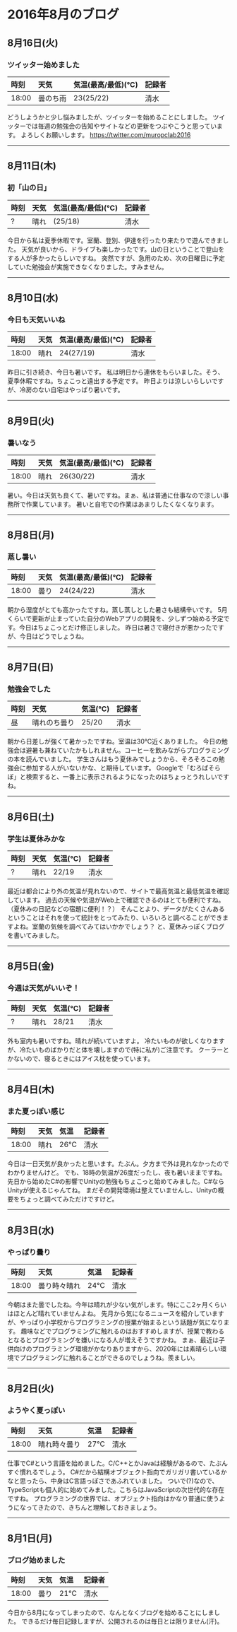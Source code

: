 # 2016年8月のブログ

## 8月16日(火)

### ツイッター始めました

| 時刻 | 天気 | 気温(最高/最低)(℃) | 記録者 |
| :---- | :---- | :---- | :---- |
| 18:00 | 曇のち雨 | 23(25/22) | 清水 |

どうしようかと少し悩みましたが、ツイッターを始めることにしました。
ツイッターでは毎週の勉強会の告知やサイトなどの更新をつぶやこうと思っています。
よろしくお願いします。
https://twitter.com/muropclab2016

----
## 8月11日(木)

### 初「山の日」

| 時刻 | 天気 | 気温(最高/最低)(℃) | 記録者 |
| :---- | :---- | :---- | :---- |
| ? | 晴れ | (25/18) | 清水 |

今日から私は夏季休暇です。室蘭、登別、伊達を行ったり来たりで遊んできました。
天気が良いから、ドライブも楽しかったです。山の日ということで登山をする人が多かったらしいですね。
突然ですが、急用のため、次の日曜日に予定していた勉強会が実施できなくなりました。すみません。

----
## 8月10日(水)

### 今日も天気いいね

| 時刻 | 天気 | 気温(最高/最低)(℃) | 記録者 |
| :---- | :---- | :---- | :---- |
| 18:00 | 晴れ | 24(27/19) | 清水 |

昨日に引き続き、今日も暑いです。
私は明日から連休をもらいました。そう、夏季休暇ですね。ちょこっと遠出する予定です。
昨日よりは涼しいらしいですが、冷房のない自宅はやっぱり暑いです。

----
## 8月9日(火)

### 暑いなう

| 時刻 | 天気 | 気温(最高/最低)(℃) | 記録者 |
| :---- | :---- | :---- | :---- |
| 18:00 | 晴れ | 26(30/22) | 清水 |

暑い。今日は天気も良くて、暑いですね。まぁ、私は普通に仕事なので涼しい事務所で作業しています。
暑いと自宅での作業はあまりしたくなくなります。

----
## 8月8日(月)

### 蒸し暑い

| 時刻 | 天気 | 気温(最高/最低)(℃) | 記録者 |
| :---- | :---- | :---- | :---- |
| 18:00 | 曇り | 24(24/22) | 清水 |

朝から湿度がとても高かったですね。蒸し蒸しとした暑さも結構辛いです。
5月くらいで更新が止まっていた自分のWebアプリの開発を、少しずつ始める予定です。今日はちょこっとだけ修正しました。
昨日は暑さで寝付きが悪かったですが、今日はどうでしょうね。

----
## 8月7日(日)

### 勉強会でした

| 時刻 | 天気 | 気温(℃) | 記録者 |
| :---- | :---- | :---- | :---- |
| 昼 | 晴れのち曇り | 25/20 | 清水 |

朝から日差しが強くて暑かったですね。室温は30℃近くありました。
今日の勉強会は避暑も兼ねていたかもしれません。コーヒーを飲みながらプログラミングの本を読んでいました。
学生さんはもう夏休みでしょうから、そろそろこの勉強会に参加する人がいないかな、と期待しています。
Googleで「むろぱそらぼ」と検索すると、一番上に表示されるようになったのはちょっとうれしいですね。

----
## 8月6日(土)

### 学生は夏休みかな

| 時刻 | 天気 | 気温(℃) | 記録者 |
| :---- | :---- | :---- | :---- |
| ? | 晴れ | 22/19 | 清水 |

最近は都合により外の気温が見れないので、サイトで最高気温と最低気温を確認しています。
過去の天候や気温がWeb上で確認できるのはとても便利ですね。（夏休みの日記などの宿題に便利！？）
そんことより、データがたくさんあるということはそれを使って統計をとってみたり、いろいろと調べることができますよね。室蘭の気候を調べてみてはいかかでしょう？
と、夏休みっぽくブログを書いてみました。

----
## 8月5日(金)

### 今週は天気がいいぞ！

| 時刻 | 天気 | 気温(℃) | 記録者 |
| :---- | :---- | :---- | :---- |
| ? | 晴れ | 28/21 | 清水 |

外も室内も暑いですね。晴れが続いていますよ。
冷たいものが欲しくなりますが、冷たいものばかりだと体を壊しますので(特に私が)ご注意です。
クーラーとかないので、寝るときにはアイス枕を使っています。

----
## 8月4日(木)

### また夏っぽい感じ

| 時刻 | 天気 | 気温 | 記録者 |
| :---- | :---- | :---- | :---- |
| 18:00 | 晴れ | 26℃ | 清水 |

今日は一日天気が良かったと思います。たぶん。夕方まで外は見れなかったのでわかりませんけど。
でも、18時の気温が26度だったし、夜も暑いままですね。
先日から始めたC#の影響でUnityの勉強もちょこっと始めてみました。C#ならUnityが使えるじゃんてね。
まだその開発環境は整えていませんし、Unityの概要をちょっと調べてみただけですけど。

----
## 8月3日(水)

### やっぱり曇り

| 時刻 | 天気 | 気温 | 記録者 |
| :---- | :---- | :---- | :---- |
| 18:00 | 曇り時々晴れ | 24℃ | 清水 |

今朝はまた曇でしたね。今年は晴れが少ない気がします。特にここ2ヶ月くらいはほとんど晴れていませんよね。
先月から気になるニュースを紹介していますが、やっぱり小学校からプログラミングの授業が始まるという話題が気になります。
趣味などでプログラミングに触れるのはおすすめしますが、授業で教わるとなるとプログラミングを嫌いになる人が増えそうですかね。
まぁ、最近は子供向けのプログラミング環境がかなりありますから、2020年には素晴らしい環境でプログラミングに触れることができるのでしょうね。羨ましい。

----
## 8月2日(火)

### ようやく夏っぽい

| 時刻 | 天気 | 気温 | 記録者 |
| :---- | :---- | :---- | :---- |
| 18:00 | 晴れ時々曇り | 27℃ | 清水 |

仕事でC#という言語を始めました。C/C++とかJavaは経験があるので、たぶんすぐ慣れるでしょう。
C#だから結構オブジェクト指向でガリガリ書いているかなと思ったら、中身はC言語っぽさであふれていました。
ついで(?)なので、TypeScriptも個人的に始めてみました。こちらはJavaScriptの次世代的な存在ですね。
プログラミングの世界では、オブジェクト指向はかなり普通に使うようになってきたので、きちんと理解しておきましょう。

----
## 8月1日(月)

### ブログ始めました

| 時刻 | 天気 | 気温 | 記録者 |
| :---- | :---- | :---- | :---- |
| 18:00 | 曇り | 21℃ | 清水 |

今日から8月になってしまったので、なんとなくブログを始めることにしました。
できるだけ毎日記録しますが、公開されるのは毎日とは限りません(汗)。
